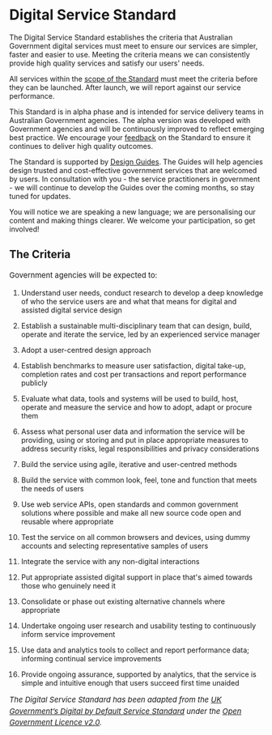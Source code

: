 <h1>Digital Service Standard</h1>
<p>The Digital Service Standard establishes the criteria that Australian Government digital services must meet to ensure our services are simpler, faster and easier to use. Meeting the criteria means we can consistently provide high quality services and satisfy our users' needs.</p>
<p>All services within the <a href="/standard/scope-digital-service-standard"><u>scope of the Standard</u></a> must meet the criteria before they can be launched. After launch, we will report against our service performance.</p>
<p>This Standard is in alpha phase and is intended for service delivery teams in Australian Government agencies. The alpha version was developed with Government agencies and will be continuously improved to reflect emerging best practice. We encourage your <a href="/feedback-design-guidance?url_from=standardpage"><u>feedback</u></a> on the Standard to ensure it continues to deliver high quality outcomes.</p>
<p>The Standard is supported by <a href="/design-guides"><u>Design Guides</u></a>. The Guides will help agencies design trusted and cost-effective government services that are welcomed by users. In consultation with you - the service practitioners in government - we will continue to develop the Guides over the coming months, so stay tuned for updates.</p>
<p>You will notice we are speaking a new language; we are personalising our content and making things clearer. We welcome your participation, so get involved!  </p>
<div class="dss-criteria-page-list">
<h2>The Criteria</h2>
<p style="line-height: 22.15px; font-size: 14.76px;">Government agencies will be expected to:</p>
<ol><li>
<p>Understand user needs, conduct research to develop a deep knowledge of who the service users are and what that means for digital and assisted digital service design​</p>
</li>
<li>
<p>Establish a sustainable multi-disciplinary team that can design, build, operate and iterate the service, led by an experienced service manager​</p>
</li>
<li>
<p>Adopt a user-centred design approach​</p>
</li>
<li>
<p>Establish benchmarks to measure user satisfaction, digital take-up, completion rates and cost per transactions and report performance publicly​</p>
</li>
<li>
<p>Evaluate what data, tools and systems will be used to build, host, operate and measure the service and how to adopt, adapt or procure them</p>
</li>
<li>
<p>Assess what personal user data and information the service will be providing, using or storing and put in place appropriate measures to address security risks, legal responsibilities and privacy considerations​</p>
</li>
<li>
<p>Build the service using agile, iterative and user-centred methods</p>
</li>
<li>
<p>Build the service with common look, feel, tone and function that meets the needs of users​</p>
</li>
<li>
<p>Use web service APIs, open standards and common government solutions where possible and make all new source code open and reusable where appropriate</p>
</li>
<li>
<p>Test the service on all common browsers and devices, using dummy accounts and selecting representative samples of users</p>
</li>
<li>
<p>Integrate the service with any non-digital interactions​</p>
</li>
<li>
<p>Put appropriate assisted digital support in place that's aimed towards those who genuinely need it</p>
</li>
<li>
<p>Consolidate or phase out existing alternative channels where appropriate​</p>
</li>
<li>
<p>Undertake ongoing user research and usability testing to continuously inform service improvement​</p>
</li>
<li>
<p>Use data and analytics tools to collect and report performance data; informing continual service improvements​</p>
</li>
<li>
<p>Provide ongoing assurance, supported by analytics, that the service is simple and intuitive enough that users succeed first time unaided​</p>
</li>
</ol></div>
<p style="line-height: 22.15px; font-size: 14.76px;"><em>The Digital Service Standard has been adapted from the <a href="https://www.gov.uk/service-manual/digital-by-default-26-points">UK Government’s Digital by Default Service Standard</a> under the <a href="http://www.nationalarchives.gov.uk/doc/open-government-licence/version/2/">Open Government Licence v2.0</a>.</em></p>
